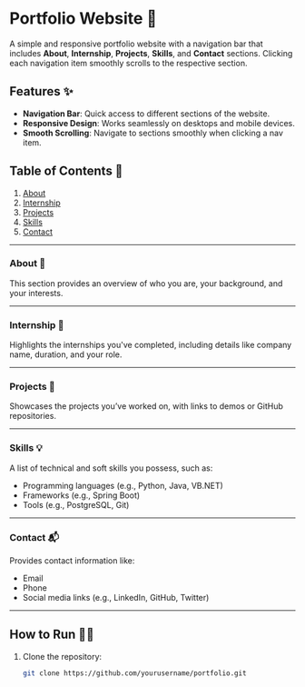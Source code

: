# Portfolio Website 🌟

A simple and responsive portfolio website with a navigation bar that includes **About**, **Internship**, **Projects**, **Skills**, and **Contact** sections. Clicking each navigation item smoothly scrolls to the respective section.

## Features ✨
- **Navigation Bar**: Quick access to different sections of the website.
- **Responsive Design**: Works seamlessly on desktops and mobile devices.
- **Smooth Scrolling**: Navigate to sections smoothly when clicking a nav item.

## Table of Contents 📑
1. [About](#about-)
2. [Internship](#internship-)
3. [Projects](#projects-)
4. [Skills](#skills-)
5. [Contact](#contact-)

---

### About 📖
This section provides an overview of who you are, your background, and your interests.

---

### Internship 💼
Highlights the internships you've completed, including details like company name, duration, and your role.

---

### Projects 📂
Showcases the projects you’ve worked on, with links to demos or GitHub repositories.

---

### Skills 💡
A list of technical and soft skills you possess, such as:
- Programming languages (e.g., Python, Java, VB.NET)
- Frameworks (e.g., Spring Boot)
- Tools (e.g., PostgreSQL, Git)

---

### Contact 📬
Provides contact information like:
- Email
- Phone
- Social media links (e.g., LinkedIn, GitHub, Twitter)

---

## How to Run 🏃‍♂️
1. Clone the repository:
   ```bash
   git clone https://github.com/yourusername/portfolio.git
